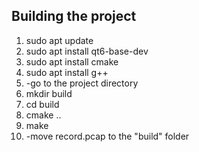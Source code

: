 ## Building the project
1. sudo apt update
2. sudo apt install qt6-base-dev
3. sudo apt install cmake
4. sudo apt install g++
5. -go to the project directory 
6. mkdir build
7. cd build
8. cmake ..
9. make
10. -move record.pcap to the "build" folder
